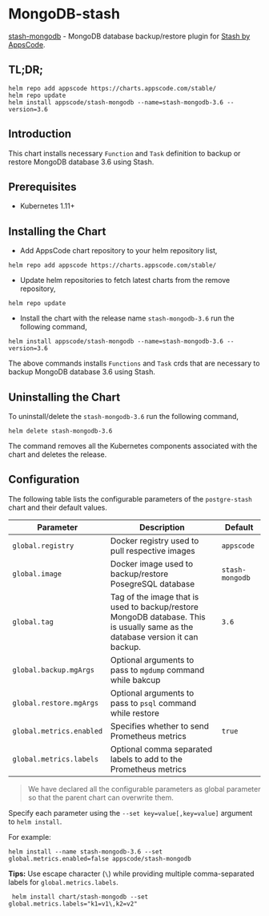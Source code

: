 # MongoDB-stash

[stash-mongodb](https://github.com/stashed/stash-mongodb) - MongoDB database backup/restore plugin for [Stash by AppsCode](https://appscode.com/products/stash/).

## TL;DR;

```console
helm repo add appscode https://charts.appscode.com/stable/
helm repo update
helm install appscode/stash-mongodb --name=stash-mongodb-3.6 --version=3.6
```

## Introduction

This chart installs necessary `Function` and `Task` definition to backup or restore MongoDB database 3.6 using Stash.

## Prerequisites

- Kubernetes 1.11+

## Installing the Chart

- Add AppsCode chart repository to your helm repository list,

```console
helm repo add appscode https://charts.appscode.com/stable/
```

- Update helm repositories to fetch latest charts from the remove repository,

```console
helm repo update
```

- Install the chart with the release name `stash-mongodb-3.6` run the following command,

```console
helm install appscode/stash-mongodb --name=stash-mongodb-3.6 --version=3.6
```

The above commands installs `Functions` and `Task` crds that are necessary to backup MongoDB database 3.6 using Stash.

## Uninstalling the Chart

To uninstall/delete the `stash-mongodb-3.6` run the following command,

```console
helm delete stash-mongodb-3.6
```

The command removes all the Kubernetes components associated with the chart and deletes the release.

## Configuration

The following table lists the configurable parameters of the `postgre-stash` chart and their default values.

|        Parameter         |                                                           Description                                                            |     Default      |
| ------------------------ | -------------------------------------------------------------------------------------------------------------------------------- | ---------------- |
| `global.registry`        | Docker registry used to pull respective images                                                                                   | `appscode`       |
| `global.image`           | Docker image used to backup/restore PosegreSQL database                                                                          | `stash-mongodb` |
| `global.tag`             | Tag of the image that is used to backup/restore MongoDB database. This is usually same as the database version it can backup. | `3.6`           |
| `global.backup.mgArgs`   | Optional arguments to pass to `mgdump` command  while bakcup                                                                     |                  |
| `global.restore.mgArgs`  | Optional arguments to pass to `psql` command while restore                                                                       |                  |
| `global.metrics.enabled` | Specifies whether to send Prometheus metrics                                                                                     | `true`           |
| `global.metrics.labels`  | Optional comma separated labels to add to the Prometheus metrics                                                                 |                  |

> We have declared all the configurable parameters as global parameter so that the parent chart can overwrite them.

Specify each parameter using the `--set key=value[,key=value]` argument to `helm install`.

For example:

```console
helm install --name stash-mongodb-3.6 --set global.metrics.enabled=false appscode/stash-mongodb
```

**Tips:** Use escape character (`\`) while providing multiple comma-separated labels for `global.metrics.labels`.

```console
 helm install chart/stash-mongodb --set global.metrics.labels="k1=v1\,k2=v2"
```
